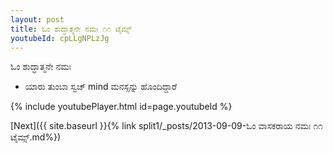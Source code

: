 ```yaml
---
layout: post
title: ಓಂ ಶುದ್ಧಾತ್ಮನೇ ನಮಃ ೧೧ ಟೈಮ್ಸ್
youtubeId: cpLLgNPLzJg
---
```

 
 
 ಓಂ ಶುದ್ಧಾತ್ಮನೇ ನಮಃ  
 
 -  ಯಾರು ತುಂಬಾ ಸ್ವಚ್ mind ಮನಸ್ಸನ್ನು ಹೊಂದಿದ್ದಾರೆ 
 
  
 
  
 
 
 
 
 
 


{% include youtubePlayer.html id=page.youtubeId %}
 
[Next]({{ site.baseurl }}{% link  split1/_posts/2013-09-09-ಓಂ ವಾಸಕರಾಯ ನಮಃ ೧೧ ಟೈಮ್ಸ್.md%})
 
